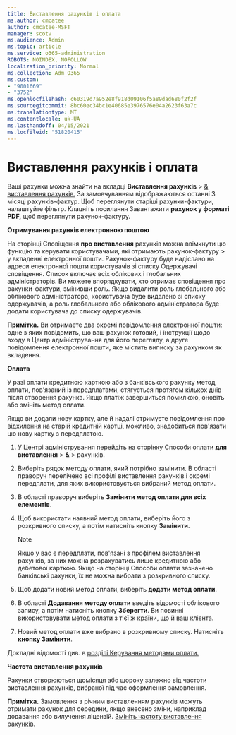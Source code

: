```yaml
---
title: Виставлення рахунків і оплата
ms.author: cmcatee
author: cmcatee-MSFT
manager: scotv
ms.audience: Admin
ms.topic: article
ms.service: o365-administration
ROBOTS: NOINDEX, NOFOLLOW
localization_priority: Normal
ms.collection: Adm_O365
ms.custom:
- "9001669"
- "3752"
ms.openlocfilehash: c60319d7a952e8f918d09106f5a89dad680f2f2f
ms.sourcegitcommit: 8bc60ec34bc1e40685e3976576e04a2623f63a7c
ms.translationtype: MT
ms.contentlocale: uk-UA
ms.lasthandoff: 04/15/2021
ms.locfileid: "51820415"
---
```

# <a name="billing-and-payment"></a>Виставлення рахунків і оплата

Ваші рахунки можна знайти на вкладці **Виставлення рахунків**  >  [& виставлення рахунків.](https://go.microsoft.com/fwlink/p/?linkid=848039)  За замовчуванням відображаються останні 3 місяці рахунків-фактур.  Щоб переглянути старіші рахунки-фактури, налаштуйте фільтр.  Клацніть посилання Завантажити **рахунок у форматі PDF,** щоб переглянути рахунок-фактуру.

**Отримування рахунків електронною поштою**

На сторінці Сповіщення **про виставлення** рахунків можна ввімкнути цю функцію та керувати користувачами, які отримають рахунок-фактуру  >  [](https://go.microsoft.com/fwlink/p/?linkid=853212) у вкладенні електронної пошти.  Рахунок-фактуру буде надіслано на адреси електронної пошти користувачів зі списку Одержувачі сповіщення. Список включає всіх облікових і глобальних адміністраторів.  Ви можете впорядкувати, хто отримає сповіщення про рахунки-фактури, змінивши роль.  Якщо видалити роль глобального або облікового адміністратора, користувача буде видалено зі списку одержувачів, а роль глобального або облікового адміністратора буде додати користувача до списку одержувачів.

**Примітка.** Ви отримаєте два окремі повідомлення електронної пошти: одне з яких повідомить, що ваш рахунок готовий, і інструкції щодо входу в Центр адміністрування для його перегляду, а друге повідомлення електронної пошти, яке містить виписку за рахунком як вкладення.

**Оплата**

У разі оплати кредитною карткою або з банківського рахунку метод оплати, пов'язаний із передплатами, стягується протягом кількох днів після створення рахунка. Якщо платіж завершиться помилкою, оновіть або змініть метод оплати.

Якщо ви додали нову картку, але й надалі отримуєте повідомлення про відхилення на старій кредитній картці, можливо, знадобиться пов'язати цю нову картку з передплатою.

1. У Центрі адміністрування перейдіть на сторінку Способи оплати **для виставлення**  >  **&**  >  [](https://go.microsoft.com/fwlink/p/?linkid=2018806) рахунків.

2. Виберіть рядок методу оплати, який потрібно замінити. В області праворуч перелічено всі профілі виставлення рахунків і окремі передплати, для яких використовується вибраний метод оплати.

3. В області праворуч виберіть **Замінити метод оплати для всіх елементів**.

4. Щоб використати наявний метод оплати, виберіть його з розкривного списку, а потім натисніть кнопку **Замінити**.

    > [!NOTE]
    > Якщо у вас є передплати, пов'язані з профілем виставлення рахунків, за них можна розрахуватись лише кредитною або дебетової карткою. Якщо на сторінці Способи  оплати зазначено банківські рахунки, їх не можна вибрати з розкривного списку.

5. Щоб додати новий метод оплати, виберіть **додати метод оплати**.

6. В області **Додавання методу оплати** введіть відомості облікового запису, а потім натисніть кнопку **Зберегти**. Ви повинні використовувати метод оплати з тієї ж країни, що й ваш клієнта.

7. Новий метод оплати вже вибрано в розкривному списку. Натисніть **кнопку Замінити**.

Докладні відомості див. в [розділі Керування методами оплати.](https://docs.microsoft.com/microsoft-365/commerce/billing-and-payments/manage-payment-methods)

**Частота виставлення рахунків**

Рахунки створюються щомісяця або щороку залежно від частоти виставлення рахунків, вибраної під час оформлення замовлення.  

**Примітка.** Замовлення з річним виставленням рахунків можуть отримати рахунок для середини, якщо внесено зміни, наприклад додавання або вилучення ліцензій. [Змініть частоту виставлення рахунків](https://docs.microsoft.com/microsoft-365/commerce/billing-and-payments/change-payment-frequency).
